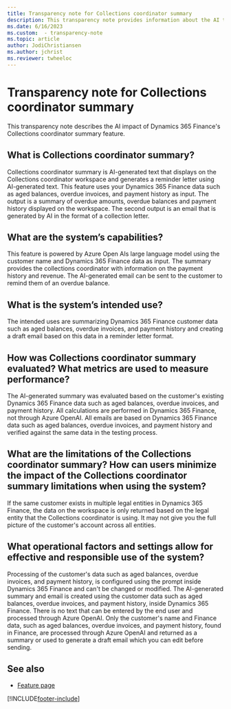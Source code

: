 ```yaml
---
title: Transparency note for Collections coordinator summary
description: This transparency note provides information about the AI technology used in Dynamics 365 Finance, along with key considerations and details about how the AI is used, how it was tested and evaluated, and any specific limitations.
ms.date: 6/16/2023
ms.custom:  - transparency-note
ms.topic: article
author: JodiChristiansen
ms.author: jchrist
ms.reviewer: twheeloc
---
```


# Transparency note for Collections coordinator summary

This transparency note describes the AI impact of Dynamics 365 Finance's Collections coordinator summary feature.

## What is Collections coordinator summary?

Collections coordinator summary is AI-generated text that displays on the Collections coordinator workspace and generates a reminder letter using AI-generated text. This feature uses your Dynamics 365 Finance 
data such as aged balances, overdue invoices, and payment history as input. The output is a summary of overdue amounts, overdue balances and payment history displayed on the workspace. The second output is an 
email that is generated by AI in the format of a collection letter.

## What are the system’s capabilities?

This feature is powered by Azure Open AIs large language model using the customer name and Dynamics 365 Finance data as input. The summary provides the collections coordinator with information on the payment
history and revenue. The AI-generated email can be sent to the customer to remind them of an overdue balance.

## What is the system’s intended use?

The intended uses are summarizing Dynamics 365 Finance customer data such as aged balances, overdue invoices, and payment history and creating a draft email based on this data in a reminder letter format.

## How was Collections coordinator summary evaluated? What metrics are used to measure performance?

The AI-generated summary was evaluated based on the customer's existing Dynamics 365 Finance data such as aged balances, overdue invoices, and payment history. All calculations are performed in Dynamics 365 
Finance, not through Azure OpenAI. All emails are based on Dynamics 365 Finance data such as aged balances, overdue invoices, and payment history and verified against the same data in the testing process.

## What are the limitations of the Collections coordinator summary? How can users minimize the impact of the Collections coordinator summary limitations when using the system?

If the same customer exists in multiple legal entities in Dynamics 365 Finance, the data on the workspace is only returned based on the legal entity that the Collections coordinator is using. It may not give you 
the full picture of the customer's account across all entities.

## What operational factors and settings allow for effective and responsible use of the system?

Processing of the customer's data such as aged balances, overdue invoices, and payment history, is configured using the prompt inside Dynamics 365 Finance and can't be changed or modified. The AI-generated
summary and email is created using the customer data such as aged balances, overdue invoices, and payment history, inside Dynamics 365 Finance. There is no text that can be entered by the end user and processed 
through Azure OpenAI. Only the customer's name and Finance data, such as aged balances, overdue invoices, and payment history, found in Finance, are processed through Azure OpenAI and returned as a summary or 
used to generate a draft email which you can edit before sending.

## See also

- [Feature page]([Link])

[!INCLUDE[footer-include](../includes/footer-banner.md)]
